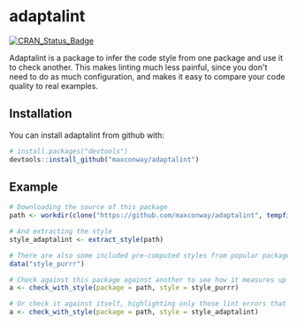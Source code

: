 # adaptalint
[![CRAN_Status_Badge](http://www.r-pkg.org/badges/version/adaptalint)](https://cran.r-project.org/package=adaptalint)

Adaptalint is a package to infer the code style from one package and use it to check another.
This makes linting much less painful, since you don't need to do as much configuration, and makes it easy to compare your code quality to real examples.

## Installation

You can install adaptalint from github with:


``` r
# install.packages("devtools")
devtools::install_github("maxconway/adaptalint")
```

## Example

``` r
# Downloading the source of this package
path <- workdir(clone("https://github.com/maxconway/adaptalint", tempfile()))

# And extracting the style
style_adaptalint <- extract_style(path)

# There are also some included pre-computed styles from popular packages
data("style_purrr")

# Check against this package against another to see how it measures up
a <- check_with_style(package = path, style = style_purrr)

# Or check it against itself, highlighting only those lint errors that the package judges as important
a <- check_with_style(package = path, style = style_adaptalint)
```
